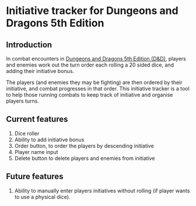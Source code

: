 # Initiative tracker for Dungeons and Dragons 5th Edition

## Introduction

In combat encounters in [Dungeons and Dragons 5th Edition (D&D)](https://www.dndbeyond.com/sources/basic-rules/introduction), players and enemies work out the turn order
each rolling a 20 sided dice, and adding their initiative bonus.

The players (and enemies they may be fighting) are then ordered by their initiative, and combat
progresses in that order. This initiative tracker is a tool to help those running combats to keep track
of initiative and organise players turns.

## Current features

1. Dice roller
2. Ability to add initiative bonus
3. Order button, to order the players by descending initiative
4. Player name input
5. Delete button to delete players and enemies from initiative

## Future features

1. Ability to manually enter players initiatives without rolling (if player wants to use a physical dice).
